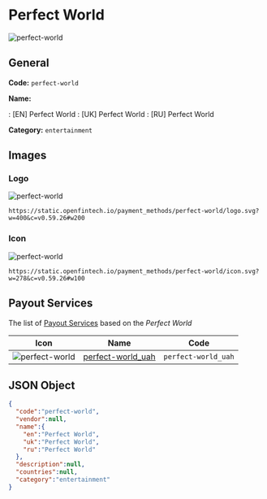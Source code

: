 
# Perfect World 
![perfect-world](https://static.openfintech.io/payment_methods/perfect-world/logo.svg?w=400&c=v0.59.26#w200)  

## General 
**Code:** `perfect-world` 
 
**Name:** 
 
:	[EN] Perfect World 
:	[UK] Perfect World 
:	[RU] Perfect World 
 
**Category:** `entertainment` 
 

## Images 

### Logo 
![perfect-world](https://static.openfintech.io/payment_methods/perfect-world/logo.svg?w=400&c=v0.59.26#w200)  

```
https://static.openfintech.io/payment_methods/perfect-world/logo.svg?w=400&c=v0.59.26#w200
```  

### Icon 
![perfect-world](https://static.openfintech.io/payment_methods/perfect-world/icon.svg?w=278&c=v0.59.26#w100)  

```
https://static.openfintech.io/payment_methods/perfect-world/icon.svg?w=278&c=v0.59.26#w100
```  

## Payout Services 
 
The list of [Payout Services](/payout-services/) based on the _Perfect World_ 

|Icon|Name|Code| 
|:---:|:---:|:---:| 
|![perfect-world](https://static.openfintech.io/payout_methods/perfect-world/icon.png?w=278&c=v0.59.26#w40) |[perfect-world_uah](/payout-services/perfect-world_uah/)|`perfect-world_uah`| 
 

## JSON Object 

```json
{
  "code":"perfect-world",
  "vendor":null,
  "name":{
    "en":"Perfect World",
    "uk":"Perfect World",
    "ru":"Perfect World"
  },
  "description":null,
  "countries":null,
  "category":"entertainment"
}
```  
